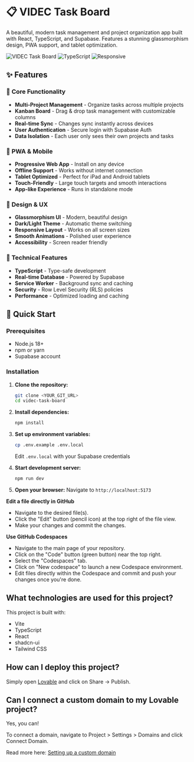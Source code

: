 # 📋 VIDEC Task Board

A beautiful, modern task management and project organization app built with React, TypeScript, and Supabase. Features a stunning glassmorphism design, PWA support, and tablet optimization.

![VIDEC Task Board](https://img.shields.io/badge/PWA-Ready-brightgreen) ![TypeScript](https://img.shields.io/badge/TypeScript-Ready-blue) ![Responsive](https://img.shields.io/badge/Responsive-Tablet%20Optimized-orange)

## ✨ Features

### 🎯 **Core Functionality**
- **Multi-Project Management** - Organize tasks across multiple projects
- **Kanban Board** - Drag & drop task management with customizable columns
- **Real-time Sync** - Changes sync instantly across devices
- **User Authentication** - Secure login with Supabase Auth
- **Data Isolation** - Each user only sees their own projects and tasks

### 📱 **PWA & Mobile**
- **Progressive Web App** - Install on any device
- **Offline Support** - Works without internet connection
- **Tablet Optimized** - Perfect for iPad and Android tablets
- **Touch-Friendly** - Large touch targets and smooth interactions
- **App-like Experience** - Runs in standalone mode

### 🎨 **Design & UX**
- **Glassmorphism UI** - Modern, beautiful design
- **Dark/Light Theme** - Automatic theme switching
- **Responsive Layout** - Works on all screen sizes
- **Smooth Animations** - Polished user experience
- **Accessibility** - Screen reader friendly

### 🔧 **Technical Features**
- **TypeScript** - Type-safe development
- **Real-time Database** - Powered by Supabase
- **Service Worker** - Background sync and caching
- **Security** - Row Level Security (RLS) policies
- **Performance** - Optimized loading and caching

## 🚀 Quick Start

### Prerequisites
- Node.js 18+
- npm or yarn
- Supabase account

### Installation

1. **Clone the repository:**
   ```bash
   git clone <YOUR_GIT_URL>
   cd videc-task-board
   ```

2. **Install dependencies:**
   ```bash
   npm install
   ```

3. **Set up environment variables:**
   ```bash
   cp .env.example .env.local
   ```

   Edit `.env.local` with your Supabase credentials

4. **Start development server:**
   ```bash
   npm run dev
   ```

5. **Open your browser:**
   Navigate to `http://localhost:5173`

**Edit a file directly in GitHub**

- Navigate to the desired file(s).
- Click the "Edit" button (pencil icon) at the top right of the file view.
- Make your changes and commit the changes.

**Use GitHub Codespaces**

- Navigate to the main page of your repository.
- Click on the "Code" button (green button) near the top right.
- Select the "Codespaces" tab.
- Click on "New codespace" to launch a new Codespace environment.
- Edit files directly within the Codespace and commit and push your changes once you're done.

## What technologies are used for this project?

This project is built with:

- Vite
- TypeScript
- React
- shadcn-ui
- Tailwind CSS

## How can I deploy this project?

Simply open [Lovable](https://lovable.dev/projects/c83b369e-abf9-4a12-bbdd-e5945376423d) and click on Share -> Publish.

## Can I connect a custom domain to my Lovable project?

Yes, you can!

To connect a domain, navigate to Project > Settings > Domains and click Connect Domain.

Read more here: [Setting up a custom domain](https://docs.lovable.dev/tips-tricks/custom-domain#step-by-step-guide)

